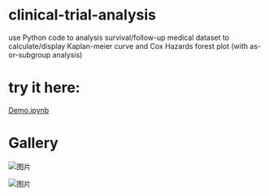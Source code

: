 # clinical-trial-analysis
use Python code to analysis survival/follow-up medical dataset to calculate/display Kaplan-meier curve and Cox Hazards forest plot (with as-or-subgroup analysis)

# try it here:
[Demo.ipynb](https://github.com/highwindmx/clinical-trial-analysis/blob/ccbbc9f771f0eaa64ffe1b7d11e8ccdce6c7204f/Demo.ipynb)

# Gallery
![图片](https://github.com/highwindmx/clinical-trial-analysis/assets/6413481/4c2583d0-9be0-49ec-9303-a4588c93820e)

![图片](https://github.com/highwindmx/clinical-trial-analysis/assets/6413481/6d0c33ee-184d-43f3-a4c1-1baf7ba4cf7d)


